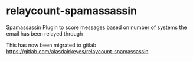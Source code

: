 # relaycount-spamassassin

Spamassassin Plugin to score messages based on number of systems the email has been relayed through

This has now been migrated to gitlab https://gitlab.com/alasdairkeyes/relaycount-spamassassin
